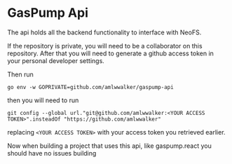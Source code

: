 # GasPump Api

The api holds all the backend functionality to interface with NeoFS.

If the repository is private, you will need to be a collaborator on this repository. After that you will need to generate a github access token in your personal developer settings.

Then run

```shell
go env -w GOPRIVATE=github.com/amlwwalker/gaspump-api
```

then you will need to run

```shell
git config --global url."git@github.com/amlwwalker:<YOUR ACCESS TOKEN>".insteadOf "https://github.com/amlwwalker"
```

replacing `<YOUR ACCESS TOKEN>` with your access token you retrieved earlier.

Now when building a project that uses this api, like gaspump.react you should have no issues building 

